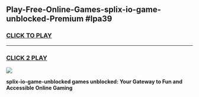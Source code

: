 
## Play-Free-Online-Games-splix-io-game-unblocked-Premium #lpa39
<h3>
<a href="https://premium.freeplayer.one?title=splix-io-game-unblocked&ref=8M">CLICK TO PLAY</a></h3>
<hr>

<h3>
<a href="https://premium.freeplayer.one?title=splix-io-game-unblocked&ref=8M">CLICK 2 PLAY</a>
  
</h3>

<a href="https://premium.freeplayer.one?title=splix-io-game-unblocked&ref=8M"><img src="https://clearcache.store/games.png"></a>


**splix-io-game-unblocked games unblocked: Your Gateway to Fun and Accessible Online Gaming**
